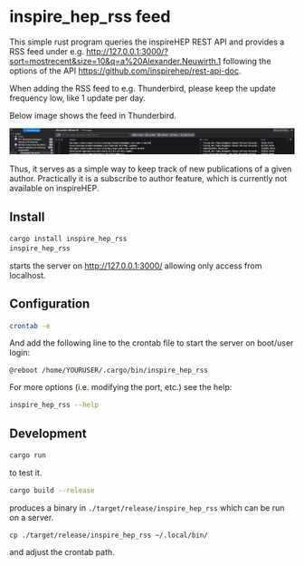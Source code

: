# inspire_hep_rss feed

This simple rust program queries the inspireHEP REST API and provides a RSS feed under e.g. http://127.0.0.1:3000/?sort=mostrecent&size=10&q=a%20Alexander.Neuwirth.1 following the options of the API https://github.com/inspirehep/rest-api-doc.

When adding the RSS feed to e.g. Thunderbird, please keep the update frequency low, like 1 update per day.

Below image shows the feed in Thunderbird.

![Thunderbird](./img/view.png)

Thus, it serves as a simple way to keep track of new publications of a given author.
Practically it is a subscribe to author feature, which is currently not available on inspireHEP.

## Install

```bash
cargo install inspire_hep_rss
inspire_hep_rss
```

starts the server on http://127.0.0.1:3000/ allowing only access from localhost.


## Configuration

```bash
crontab -e
```

And add the following line to the crontab file to start the server on boot/user login:

```
@reboot /home/YOURUSER/.cargo/bin/inspire_hep_rss
```

For more options (i.e. modifying the port, etc.) see the help:

```bash
inspire_hep_rss --help
```

## Development 

```bash
cargo run
```

to test it.

```bash
cargo build --release
```

produces a binary in `./target/release/inspire_hep_rss` which can be run on a server.

```
cp ./target/release/inspire_hep_rss ~/.local/bin/
```

and adjust the crontab path.
